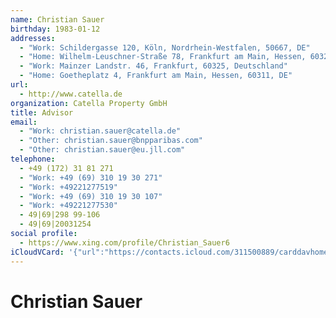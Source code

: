 ```yaml
---
name: Christian Sauer
birthday: 1983-01-12
addresses:
  - "Work: Schildergasse 120, Köln, Nordrhein-Westfalen, 50667, DE"
  - "Home: Wilhelm-Leuschner-Straße 78, Frankfurt am Main, Hessen, 60329, DE"
  - "Work: Mainzer Landstr. 46, Frankfurt, 60325, Deutschland"
  - "Home: Goetheplatz 4, Frankfurt am Main, Hessen, 60311, DE"
url:
  - http://www.catella.de
organization: Catella Property GmbH
title: Advisor
email:
  - "Work: christian.sauer@catella.de"
  - "Other: christian.sauer@bnpparibas.com"
  - "Other: christian.sauer@eu.jll.com"
telephone:
  - +49 (172) 31 81 271
  - "Work: +49 (69) 310 19 30 271"
  - "Work: +49221277519"
  - "Work: +49 (69) 310 19 30 107"
  - "Work: +49221277530"
  - 49|69|298 99-106
  - 49|69|20031254
social profile:
  - https://www.xing.com/profile/Christian_Sauer6
iCloudVCard: '{"url":"https://contacts.icloud.com/311500889/carddavhome/card/ZDdhODMyNmQtZGQxNy00M2E1LWFjOTAtYmMwZjE3YzRhYjk4.vcf","etag":"\"kmfherj1\"","data":"BEGIN:VCARD\r\nVERSION:3.0\r\nFN:\r\nN:Sauer;Christian;;;\r\nUID:d7a8326d-dd17-43a5-ac90-bc0f17c4ab98\r\nBDAY;VALUE=date:1983-01-12\r\nADR;TYPE=WORK:;;Schildergasse 120;Köln;Nordrhein-Westfalen;50667;DE;\r\nADR;TYPE=HOME:;;Wilhelm-Leuschner-Straße 78;Frankfurt am Main;Hessen;60329;\r\n DE;\r\nADR;TYPE=WORK:;;Mainzer Landstr. 46;Frankfurt;;60325;Deutschland;\r\nADR;TYPE=HOME:;;Goetheplatz 4;Frankfurt am Main;Hessen;60311;DE;\r\nWP1.X-ABLABEL:Work\r\nWP2.X-ABLABEL:Work\r\nWP3.X-ABLABEL:Work\r\nWP4.X-ABLABEL:Work\r\nWP5.X-ABLABEL:Work\r\nWP6.X-ABLABEL:Home Page\r\nitem0.X-ABLABEL:xing\r\nPRODID:ez-vcard 0.9.13-fc\r\nREV:2025-04-03T22:06:49Z\r\nURL:http://www.catella.de\r\nORG:Catella Property GmbH;\r\nTITLE:Advisor\r\nEMAIL;TYPE=WORK:christian.sauer@catella.de\r\nEMAIL;TYPE=OTHER:christian.sauer@bnpparibas.com\r\nEMAIL;TYPE=OTHER:christian.sauer@eu.jll.com\r\nPHOTO;VALUE=uri:https://gateway.icloud.com/contacts/311500889/ck/card/add3c\r\n c7e2c069dc1d47cfddf959e055c\r\nTEL;TYPE=CELL:+49 (172) 31 81 271\r\nTEL;TYPE=WORK:+49 (69) 310 19 30 271\r\nTEL;TYPE=WORK:+49221277519\r\nTEL;TYPE=WORK:+49 (69) 310 19 30 107\r\nTEL;TYPE=WORK:+49221277530\r\nTEL:49|69|298 99-106\r\nTEL:49|69|20031254\r\nitem0.X-SOCIALPROFILE;X-USER=Christian_Sauer6:https://www.xing.com/profile/\r\n Christian_Sauer6\r\nEND:VCARD"}'
---
```

# Christian Sauer